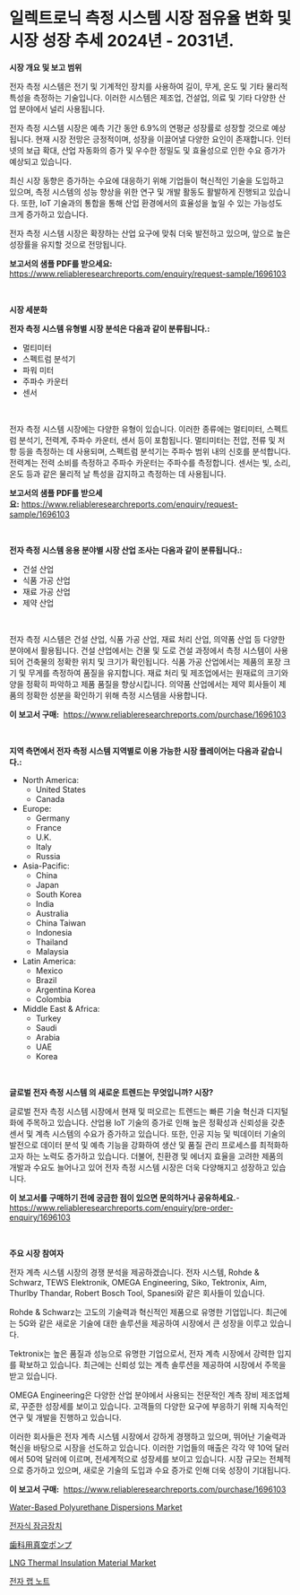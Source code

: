 <p><h1>일렉트로닉 측정 시스템 시장 점유율 변화 및 시장 성장 추세 2024년 - 2031년.</h1></p><p><strong>시장 개요 및 보고 범위</strong></p>
<p><p>전자 측정 시스템은 전기 및 기계적인 장치를 사용하여 길이, 무게, 온도 및 기타 물리적 특성을 측정하는 기술입니다. 이러한 시스템은 제조업, 건설업, 의료 및 기타 다양한 산업 분야에서 널리 사용됩니다.</p><p>전자 측정 시스템 시장은 예측 기간 동안 6.9%의 연평균 성장률로 성장할 것으로 예상됩니다. 현재 시장 전망은 긍정적이며, 성장을 이끌어낼 다양한 요인이 존재합니다. 인터넷의 보급 확대, 산업 자동화의 증가 및 우수한 정밀도 및 효율성으로 인한 수요 증가가 예상되고 있습니다.</p><p>최신 시장 동향은 증가하는 수요에 대응하기 위해 기업들이 혁신적인 기술을 도입하고 있으며, 측정 시스템의 성능 향상을 위한 연구 및 개발 활동도 활발하게 진행되고 있습니다. 또한, IoT 기술과의 통합을 통해 산업 환경에서의 효율성을 높일 수 있는 가능성도 크게 증가하고 있습니다.</p><p>전자 측정 시스템 시장은 확장하는 산업 요구에 맞춰 더욱 발전하고 있으며, 앞으로 높은 성장률을 유지할 것으로 전망됩니다.</p></p>
<p><strong>보고서의 샘플 PDF를 받으세요:</strong> <a href="https://www.reliableresearchreports.com/enquiry/request-sample/1696103">https://www.reliableresearchreports.com/enquiry/request-sample/1696103</a></p>
<p>&nbsp;</p>
<p><strong>시장 세분화</strong></p>
<p><strong>전자 측정 시스템 유형별 시장 분석은 다음과 같이 분류됩니다.:</strong></p>
<p><ul><li>멀티미터</li><li>스펙트럼 분석기</li><li>파워 미터</li><li>주파수 카운터</li><li>센서</li></ul></p>
<p>&nbsp;</p>
<p><p>전자 측정 시스템 시장에는 다양한 유형이 있습니다. 이러한 종류에는 멀티미터, 스펙트럼 분석기, 전력계, 주파수 카운터, 센서 등이 포함됩니다. 멀티미터는 전압, 전류 및 저항 등을 측정하는 데 사용되며, 스펙트럼 분석기는 주파수 범위 내의 신호를 분석합니다. 전력계는 전력 소비를 측정하고 주파수 카운터는 주파수를 측정합니다. 센서는 빛, 소리, 온도 등과 같은 물리적 날 특성을 감지하고 측정하는 데 사용됩니다.</p></p>
<p><strong>보고서의 샘플 PDF를 받으세요:</strong>&nbsp;<a href="https://www.reliableresearchreports.com/enquiry/request-sample/1696103">https://www.reliableresearchreports.com/enquiry/request-sample/1696103</a></p>
<p>&nbsp;</p>
<p><strong> 전자 측정 시스템 응용 분야별 시장 산업 조사는 다음과 같이 분류됩니다.:</strong></p>
<p><ul><li>건설 산업</li><li>식품 가공 산업</li><li>재료 가공 산업</li><li>제약 산업</li></ul></p>
<p>&nbsp;</p>
<p><p>전자 측정 시스템은 건설 산업, 식품 가공 산업, 재료 처리 산업, 의약품 산업 등 다양한 분야에서 활용됩니다. 건설 산업에서는 건물 및 도로 건설 과정에서 측정 시스템이 사용되어 건축물의 정확한 위치 및 크기가 확인됩니다. 식품 가공 산업에서는 제품의 포장 크기 및 무게를 측정하여 품질을 유지합니다. 재료 처리 및 제조업에서는 원재료의 크기와 양을 정확히 파악하고 제품 품질을 향상시킵니다. 의약품 산업에서는 제약 회사들이 제품의 정확한 성분을 확인하기 위해 측정 시스템을 사용합니다.</p></p>
<p><strong>이 보고서 구매:</strong>&nbsp; <a href="https://www.reliableresearchreports.com/purchase/1696103">https://www.reliableresearchreports.com/purchase/1696103</a></p>
<p>&nbsp;</p>
<p><strong>지역 측면에서 전자 측정 시스템 지역별로 이용 가능한 시장 플레이어는 다음과 같습니다.:</strong></p>
<p><ul>
    <li>
        North America:
        <ul>
            <li>United States</li>
            <li>Canada</li>
        </ul>
    </li>
    <li>
        Europe:
        <ul>
            <li>Germany</li>
            <li>France</li>
            <li>U.K.</li>
            <li>Italy</li>
            <li>Russia</li>
        </ul>
    </li>
    <li>
        Asia-Pacific:
        <ul>
            <li>China</li>
            <li>Japan</li>
            <li>South Korea</li>
            <li>India</li>
            <li>Australia</li>
            <li>China Taiwan</li>
            <li>Indonesia</li>
            <li>Thailand</li>
            <li>Malaysia</li>
        </ul>
    </li>
    <li>
        Latin America:
        <ul>
            <li>Mexico</li>
            <li>Brazil</li>
            <li>Argentina Korea</li>
            <li>Colombia</li>
        </ul>
    </li>
    <li>
        Middle East & Africa:
        <ul>
            <li>Turkey</li>
            <li>Saudi</li>
            <li>Arabia</li>
            <li>UAE</li>
            <li>Korea</li>
        </ul>
    </li>
    </ul></p>
<p>&nbsp;</p>
<p><strong>글로벌 전자 측정 시스템 의 새로운 트렌드는 무엇입니까? 시장?</strong></p>
<p><p>글로벌 전자 측정 시스템 시장에서 현재 및 떠오르는 트렌드는 빠른 기술 혁신과 디지털화에 주목하고 있습니다. 산업용 IoT 기술의 증가로 인해 높은 정확성과 신뢰성을 갖춘 센서 및 계측 시스템의 수요가 증가하고 있습니다. 또한, 인공 지능 및 빅데이터 기술의 발전으로 데이터 분석 및 예측 기능을 강화하여 생산 및 품질 관리 프로세스를 최적화하고자 하는 노력도 증가하고 있습니다. 더불어, 친환경 및 에너지 효율을 고려한 제품의 개발과 수요도 늘어나고 있어 전자 측정 시스템 시장은 더욱 다양해지고 성장하고 있습니다.</p></p>
<p><strong>이 보고서를 구매하기 전에 궁금한 점이 있으면 문의하거나 공유하세요.</strong>- <a href="https://www.reliableresearchreports.com/enquiry/pre-order-enquiry/1696103">https://www.reliableresearchreports.com/enquiry/pre-order-enquiry/1696103</a></p>
<p>&nbsp;</p>
<p><strong>주요 시장 참여자</strong></p>
<p><p>전자 계측 시스템 시장의 경쟁 분석을 제공하겠습니다. 전자 시스템, Rohde & Schwarz, TEWS Elektronik, OMEGA Engineering, Siko, Tektronix, Aim, Thurlby Thandar, Robert Bosch Tool, Spanesi와 같은 회사들이 있습니다. </p><p>Rohde & Schwarz는 고도의 기술력과 혁신적인 제품으로 유명한 기업입니다. 최근에는 5G와 같은 새로운 기술에 대한 솔루션을 제공하여 시장에서 큰 성장을 이루고 있습니다.</p><p>Tektronix는 높은 품질과 성능으로 유명한 기업으로서, 전자 계측 시장에서 강력한 입지를 확보하고 있습니다. 최근에는 신뢰성 있는 계측 솔루션을 제공하여 시장에서 주목을 받고 있습니다.</p><p>OMEGA Engineering은 다양한 산업 분야에서 사용되는 전문적인 계측 장비 제조업체로, 꾸준한 성장세를 보이고 있습니다. 고객들의 다양한 요구에 부응하기 위해 지속적인 연구 및 개발을 진행하고 있습니다.</p><p>이러한 회사들은 전자 계측 시스템 시장에서 강하게 경쟁하고 있으며, 뛰어난 기술력과 혁신을 바탕으로 시장을 선도하고 있습니다. 이러한 기업들의 매출은 각각 약 10억 달러에서 50억 달러에 이르며, 전세계적으로 성장세를 보이고 있습니다. 시장 규모는 전체적으로 증가하고 있으며, 새로운 기술의 도입과 수요 증가로 인해 더욱 성장이 기대됩니다.</p></p>
<p><strong>이 보고서 구매:</strong>&nbsp;&nbsp;<a href="https://www.reliableresearchreports.com/purchase/1696103">https://www.reliableresearchreports.com/purchase/1696103</a></p>
<p><p><a href="https://github.com/jhcraigie/Market-Research-Report-List-2/blob/main/water-based-polyurethane-dispersions-market.md">Water-Based Polyurethane Dispersions Market</a></p><p><a href="https://github.com/vsn7qpua81q/Market-Research-Report-List-1/blob/main/4879050194173.md">전자식 잠금장치</a></p><p><a href="https://github.com/xnljig2898992/Market-Research-Report-List-1/blob/main/4577962194448.md">歯科用真空ポンプ</a></p><p><a href="https://issuu.com/reportprime-2/docs/lng-thermal-insulation-material-market-size-2030.p">LNG Thermal Insulation Material Market</a></p><p><a href="https://github.com/trmesnao7959541/Market-Research-Report-List-1/blob/main/6143927194172.md">전자 랩 노트</a></p></p>
